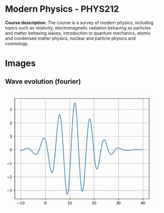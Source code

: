 # Modern Physics - PHYS212
**Course description:** The course is a survey of modern physics, including topics such as relativity, electromagnetic radiation behaving as particles and matter behaving waves, introduction to quantum mechanics, atomic and
condensed matter physics, nuclear and particle physics and cosmology.

# Images
## Wave evolution (fourier)

![wave](assets/wave_pac.gif)

